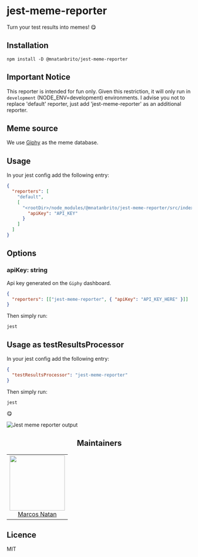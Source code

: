 # jest-meme-reporter

Turn your test results into memes! 😋

## Installation

```shell
npm install -D @mnatanbrito/jest-meme-reporter
```

## Important Notice

This reporter is intended for fun only. Given this restriction, it will only run in `development` (NODE_ENV=development) environments. I advise you not to replace 'default' reporter, just add 'jest-meme-reporter' as an additional reporter.

## Meme source

We use [Giphy](https://www.giphy.com) as the meme database.

## Usage

In your jest config add the following entry:

```JSON
{
  "reporters": [
    "default",
    [
      "<rootDir>/node_modules/@mnatanbrito/jest-meme-reporter/src/index.js", {
        "apiKey": "API_KEY"
      }
    ]
  ]
}
```

## Options

### apiKey: string

Api key generated on the `Giphy` dashboard.

```json
{
  "reporters": [["jest-meme-reporter", { "apiKey": "API_KEY_HERE" }]]
}
```

Then simply run:

```shell
jest
```

## Usage as testResultsProcessor

In your jest config add the following entry:

```JSON
{
  "testResultsProcessor": "jest-meme-reporter"
}
```

Then simply run:

```shell
jest
```

😋

![Jest meme reporter output](https://github.com/mnatanbrito/jest-meme-reporter/blob/master/jest-meme-reporter-demo.gif "Jest meme reporter output")

<h2 align="center">Maintainers</h2>
<table>
  <tbody>
    <tr>
      <td align="center">
        <img width="150" height="150"
        src="https://github.com/mnatanbrito.png?v=3&s=150">
        </br>
        <a href="https://github.com/mnatanbrito">Marcos Natan</a>
      </td>
    </tr>
  <tbody>
</table>

## Licence

MIT
